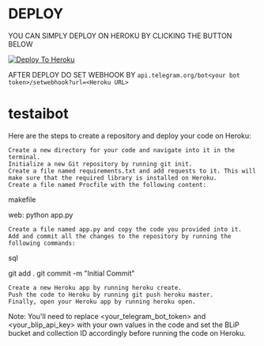  # DEPLOY
YOU CAN SIMPLY DEPLOY ON HEROKU BY CLICKING THE BUTTON BELOW

[![Deploy To Heroku](https://www.herokucdn.com/deploy/button.svg)](https://heroku.com/deploy?template=https://github.com/metagamersuniverse/testaibot.git)

AFTER DEPLOY DO SET WEBHOOK BY ``api.telegram.org/bot<your bot token>/setwebhook?url=<Heroku URL>``

# testaibot

Here are the steps to create a repository and deploy your code on Heroku:

    Create a new directory for your code and navigate into it in the terminal.
    Initialize a new Git repository by running git init.
    Create a file named requirements.txt and add requests to it. This will make sure that the required library is installed on Heroku.
    Create a file named Procfile with the following content:

makefile

web: python app.py

    Create a file named app.py and copy the code you provided into it.
    Add and commit all the changes to the repository by running the following commands:

sql

git add .
git commit -m "Initial Commit"

    Create a new Heroku app by running heroku create.
    Push the code to Heroku by running git push heroku master.
    Finally, open your Heroku app by running heroku open.

Note: You'll need to replace <your_telegram_bot_token> and <your_blip_api_key> with your own values in the code and set the BLiP bucket and collection ID accordingly before running the code on Heroku.
